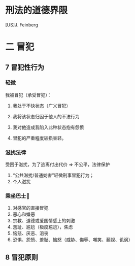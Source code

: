 # 刑法的道德界限
[US]J. Feinberg

# 二 冒犯

## 7 冒犯性行为

### 轻微

我被冒犯（承受冒犯）：
1. 我处于不快状态（广义冒犯）
2. 我将该状态归因于他人的不法行为
3. 我对他造成我陷入此种状态抱有怨愤


1. 冒犯的严重程度较损害轻。

### 滋扰法律

受困于滋扰，为了逃离付出代价 => 不公平，法律保护

1. “公共滋扰/普通妨害”轻微刑事冒犯行为；
2. 个人滋扰


### 乘坐巴士🚌
1. 对感官的直接冒犯
2. 恶心和嫌恶
3. 宗教、道德或爱国情感上的刺激
4. 羞耻、尴尬（极度尴尬），焦虑
5. 恼怒、厌恶、沮丧
6. 恐惧、怨愤、羞耻、恼怒（威胁、侮辱、嘲笑、藐视、讥讽） 

## 8 冒犯原则


